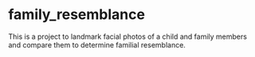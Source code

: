 # family_resemblance
This is a project to landmark facial photos of a child and family members and compare them to determine familial resemblance.
